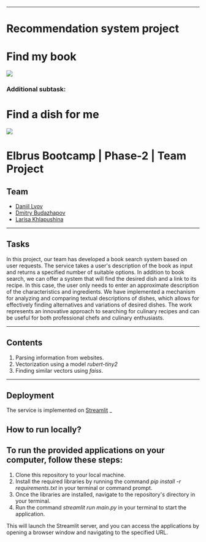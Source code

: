 ---

# Recommendation system project
# Find my book  
![](https://sun9-46.userapi.com/impg/HvvkmK5Z3-HWHh2eT7Knv-E-ibwK04HI25ASUg/aBMfuCXNiR0.jpg?size=1920x1285&quality=95&sign=48abf3e3dc9344005305f55f18ddee5d&type=album)
### Additional subtask:
# Find a dish for me
![](https://i.imgur.com/LqccfIw.jpg)

# Elbrus Bootcamp | Phase-2 | Team Project

## Team
* [Daniil Lvov](https://huggingface.co/Norgan97)
* [Dmitry Budazhapov](https://huggingface.co/DmitryDorzhievich)
* [Larisa Khlapushina](https://huggingface.co/Larrisa)
___
## Tasks
In this project, our team has developed a book search system based on user requests. 
The service takes a user's description of the book as input and returns a specified number of suitable options. 
In addition to book search, we can offer a system that will find the desired dish and a link to its recipe.
In this case, the user only needs to enter an approximate description of the characteristics and ingredients.
We have implemented a mechanism for analyzing and comparing textual descriptions of dishes, 
which allows for effectively finding alternatives and variations of desired dishes. 
The work represents an innovative approach to searching for culinary recipes and can be useful for both professional chefs and culinary enthusiasts.
___
## Contents
1. Parsing information from websites.
2. Vectorization using a model *rubert-tiny2*
3. Finding similar vectors using *faiss*.
___
## Deployment
The service is implemented on [Streamlit](https://huggingface.co/spaces/ds-meteors/find_my_book)
_
## How to run locally?
## To run the provided applications on your computer, follow these steps:

1. Clone this repository to your local machine.
2. Install the required libraries by running the command *pip install -r requirements.txt* in your terminal or command prompt.
3. Once the libraries are installed, navigate to the repository's directory in your terminal.
4. Run the command *streamlit run main.py* in your terminal to start the application.

This will launch the Streamlit server, and you can access the applications by opening a browser window and navigating to the specified URL.

